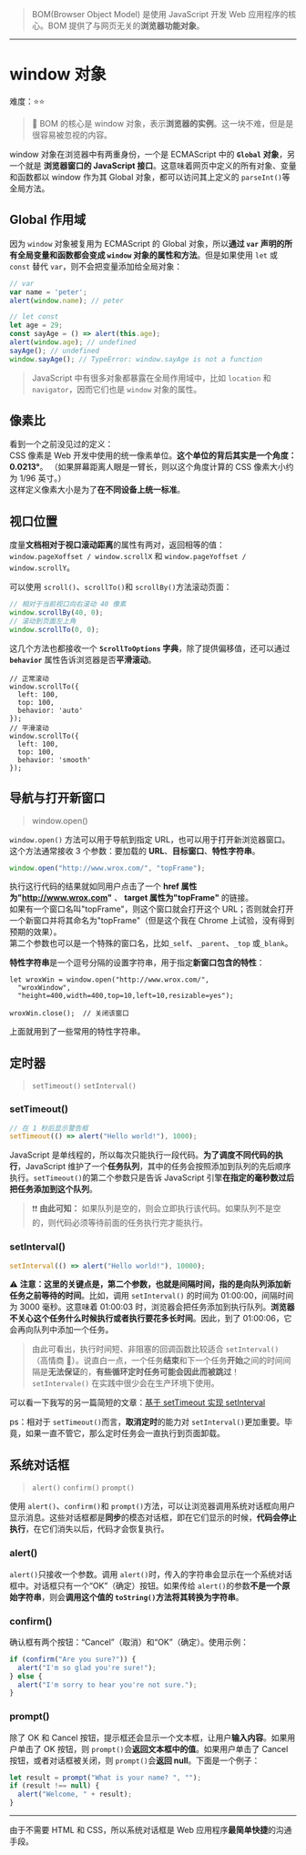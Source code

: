 > BOM(Browser Object Model) 是使用 JavaScript 开发 Web 应用程序的核心。BOM 提供了与网页无关的**浏览器功能对象**。

---

# window 对象

难度：⭐️⭐️

> 💌 BOM 的核心是 window 对象，表示**浏览器的实例**。这一块不难，但是是很容易被忽视的内容。

window 对象在浏览器中有两重身份，一个是 ECMAScript 中的 **`Global` 对象**，另一个就是 **浏览器窗口的 JavaScript 接口**。这意味着网页中定义的所有对象、变量和函数都以 window 作为其 Global 对象，都可以访问其上定义的 `parseInt()`等全局方法。

## Global 作用域

因为 `window` 对象被复用为 ECMAScript 的 Global 对象，所以**通过 `var` 声明的所有全局变量和函数都会变成 `window` 对象的属性和方法**。但是如果使用 `let` 或 `const` 替代 `var`，则不会把变量添加给全局对象：

```js
// var
var name = 'peter';
alert(window.name); // peter

// let const
let age = 29;
const sayAge = () => alert(this.age);
alert(window.age); // undefined
sayAge(); // undefined
window.sayAge(); // TypeError: window.sayAge is not a function
```

> JavaScript 中有很多对象都暴露在全局作用域中，比如 `location` 和 `navigator`，因而它们也是 `window` 对象的属性。

## 像素比

看到一个之前没见过的定义：<br>
CSS 像素是 Web 开发中使用的统一像素单位。**这个单位的背后其实是一个角度：0.0213°**。
（如果屏幕距离人眼是一臂长，则以这个角度计算的 CSS 像素大小约为 1/96 英寸。）<br>这样定义像素大小是为了**在不同设备上统一标准**。

## 视口位置

度量**文档相对于视口滚动距离**的属性有两对，返回相等的值：`window.pageXoffset / window.scrollX` 和 `window.pageYoffset / window.scrollY`。

可以使用 `scroll()`、`scrollTo()`和 `scrollBy()`方法滚动页面：

```js
// 相对于当前视口向右滚动 40 像素
window.scrollBy(40, 0);
// 滚动到页面左上角
window.scrollTo(0, 0);
```

这几个方法也都接收一个 **`ScrollToOptions` 字典**，除了提供偏移值，还可以通过 **`behavior`** 属性告诉浏览器是否**平滑滚动**。

```js{5,11}
// 正常滚动
window.scrollTo({
  left: 100,
  top: 100,
  behavior: 'auto'
});
// 平滑滚动
window.scrollTo({
  left: 100,
  top: 100,
  behavior: 'smooth'
});
```

## 导航与打开新窗口

> window.open()

`window.open()` 方法可以用于导航到指定 URL，也可以用于打开新浏览器窗口。这个方法通常接收 3 个参数：要加载的 **URL**、**目标窗口**、**特性字符串**。

```js
window.open("http://www.wrox.com/", "topFrame");
```

执行这行代码的结果就如同用户点击了一个 **href 属性为"http://www.wrox.com"** 、 **target 属性为"topFrame"** 的链接。<br>
如果有一个窗口名叫"topFrame"，则这个窗口就会打开这个 URL；否则就会打开一个新窗口并将其命名为"topFrame"（但是这个我在 Chrome 上试验，没有得到预期的效果）。<br>
第二个参数也可以是一个特殊的窗口名，比如`_self`、`_parent`、`_top` 或`_blank`。

**特性字符串**是一个逗号分隔的设置字符串，用于指定**新窗口包含的特性**：

```js{3}
let wroxWin = window.open("http://www.wrox.com/",
  "wroxWindow",
  "height=400,width=400,top=10,left=10,resizable=yes");

wroxWin.close();  // 关闭该窗口
```

上面就用到了一些常用的特性字符串。

## 定时器

> `setTimeout()` `setInterval()`

### setTimeout()

```js
// 在 1 秒后显示警告框
setTimeout(() => alert("Hello world!"), 1000);
```

JavaScript 是单线程的，所以每次只能执行一段代码。**为了调度不同代码的执行**，JavaScript 维护了一个**任务队列**，其中的任务会按照添加到队列的先后顺序执行。`setTimeout()`的第二个参数只是告诉 JavaScript 引擎**在指定的毫秒数过后把任务添加到这个队列**。
<br>

> ❗❗ **由此可知：** 如果队列是空的，则会立即执行该代码。如果队列不是空的，则代码必须等待前面的任务执行完才能执行。

### setInterval()

```js
setInterval(() => alert("Hello world!"), 10000);
```

⚠ **注意：**这里的关键点是，第二个参数，也就是间隔时间，指的是**向队列添加新任务之前等待的时间**。比如，调用 `setInterval()` 的时间为 01:00:00，间隔时间为 3000 毫秒。这意味着 01:00:03 时，浏览器会把任务添加到执行队列。**浏览器不关心这个任务什么时候执行或者执行要花多长时间**。因此，到了 01:00:06，它会再向队列中添加一个任务。

> 由此可看出，执行时间短、非阻塞的回调函数比较适合 `setInterval()` （高情商 🤨）。说直白一点，一个任务**结束**和下一个任务**开始**之间的时间间隔是**无法保证**的，**有些循环定时任务可能会因此而被跳过**！`setIntervale()` 在实践中很少会在生产环境下使用。

可以看一下我写的另一篇简短的文章：[基于 setTimeout 实现 setInterval](</handwritten/setInterval(setTimeout)>)

ps：相对于 `setTimeout()`而言，**取消定时**的能力对 `setInterval()`更加重要。毕竟，如果一直不管它，那么定时任务会一直执行到页面卸载。

## 系统对话框

> `alert()` `confirm()` `prompt()`

使用 `alert()`、`confirm()`和 `prompt()`方法，可以让浏览器调用系统对话框向用户显示消息。这些对话框都是**同步**的模态对话框，即在它们显示的时候，**代码会停止执行**，在它们消失以后，代码才会恢复执行。

### alert()

`alert()`只接收一个参数。调用 `alert()`时，传入的字符串会显示在一个系统对话框中。对话框只有一个“OK”（确定）按钮。如果传给 `alert()`的参数**不是一个原始字符串**，则会**调用这个值的 `toString()`方法将其转换为字符串**。

### confirm()

确认框有两个按钮：“Cancel”（取消）和“OK”（确定）。使用示例：

```js
if (confirm("Are you sure?")) {
  alert("I'm so glad you're sure!");
} else {
  alert("I'm sorry to hear you're not sure.");
}
```

### prompt()

除了 OK 和 Cancel 按钮，提示框还会显示一个文本框，让用户**输入内容**。如果用户单击了 OK 按钮，则 `prompt()`会**返回文本框中的值**。如果用户单击了 Cancel 按钮，或者对话框被关闭，则 `prompt()`会**返回 null**。下面是一个例子：

```js
let result = prompt("What is your name? ", "");
if (result !== null) {
  alert("Welcome, " + result);
}
```

---

由于不需要 HTML 和 CSS，所以系统对话框是 Web 应用程序**最简单快捷**的沟通手段。
